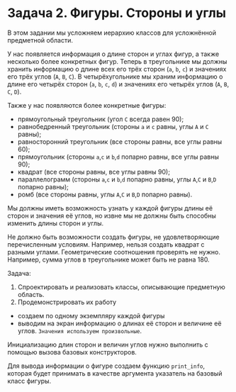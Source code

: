 # Задача 2. Фигуры. Стороны и углы
В этом задании мы усложняем иерархию классов для
усложнённой предметной области.

У нас появляется информация о длине сторон и углах фигур,
а также несколько более конкретных фигур.
Теперь в треугольнике мы должны хранить информацию о длине
всех его трёх сторон (`a`, `b`, `c`) и значениях его трёх углов
(`A`, `B`, `C`).
В четырёхугольнике мы храним информацию о длине его четырёх
сторон (`a`, `b`, `c`, `d`) и значениях его четырёх углов
(`A`, `B`, `C`, `D`).

Также у нас появляются более конкретные фигуры: 
 - прямоугольный треугольник (угол `C` всегда равен 90);
 - равнобедренный треугольник (стороны `a` и `c` равны, углы `A` и `C` равны);
 - равносторонний треугольник (все стороны равны, все углы равны 60);
 - прямоугольник (стороны `a`,`c` и `b`,`d` попарно равны, все углы равны 90);
 - квадрат (все стороны равны, все углы равны 90);
 - параллелограмм (стороны `a`,`c` и `b`,`d` попарно равны, углы `A`,`C` и `B`,`D` попарно равны);
 - ромб (все стороны равны, углы `A`,`C` и `B`,`D` попарно равны).
 
Мы должны иметь возможность узнать у каждой фигуры длины её
сторон и значения её углов, но извне мы не должны быть 
способны изменить длины сторон и углы.

Не должно быть возможности создать фигуры, не удовлетворяющие
перечисленным условиям. Например, нельзя создать квадрат 
с разными углами. Геометрические соотношения проверять не нужно.
Например, сумма углов в треугольнике может быть не равна 180.

Задача: 
1. Спроектировать и реализовать классы, 
описывающие предметную область.
2. Продемонстрировать их работу
- создаем по одному экземпляру каждой фигуры
- выводим на экран информацию о длинах её 
сторон и величине её углов. `Значения используем произвольные`.

Инициализацию длин сторон и величин углов нужно выполнить с
помощью вызова базовых конструкторов.

Для вывода информации о фигуре создаем функцию `print_info`, 
которая будет принимать в качестве аргумента указатель на
базовый класс фигуры.
